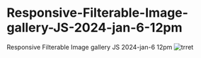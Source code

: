 # Responsive-Filterable-Image-gallery-JS-2024-jan-6-12pm
Responsive Filterable Image gallery  JS 2024-jan-6 12pm
![trret](https://github.com/ravinath93/Responsive-Filterable-Image-gallery-JS-2024-jan-6-12pm/assets/143611757/b1b6dc40-b9a2-4f9e-a1ed-3f21b6acb8c7)
